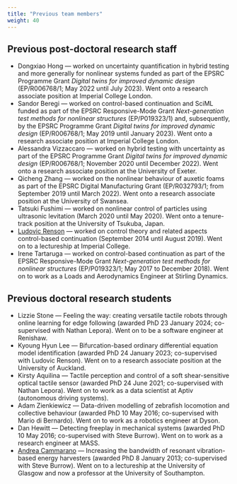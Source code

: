 ```yaml
---
title: "Previous team members"
weight: 40
---
```


## Previous post-doctoral research staff

* Dongxiao Hong &mdash; worked on uncertainty quantification in hybrid testing and more generally for nonlinear systems funded as part of the EPSRC Programme Grant *Digital twins for improved dynamic design* (EP/R006768/1; May 2022 until July 2023). Went onto a research associate position at Imperial College London.
* Sandor Beregi &mdash; worked on control-based continuation and SciML funded as part of the EPSRC Responsive-Mode Grant *Next-generation test methods for nonlinear structures* (EP/P019323/1) and, subsequently, by the EPSRC Programme Grant *Digital twins for improved dynamic design* (EP/R006768/1; May 2019 until January 2023). Went onto a research associate position at Imperial College London.
* Alessandra Vizzaccaro &mdash; worked on hybrid testing with uncertainty as part of the EPSRC Programme Grant *Digital twins for improved dynamic design* (EP/R006768/1; November 2020 until December 2022). Went onto a research associate position at the University of Exeter.
* Qicheng Zhang &mdash; worked on the nonlinear behaviour of auxetic foams as part of the EPSRC Digital Manufacturing Grant (EP/R032793/1; from September 2019 until March 2022). Went onto a research associate position at the University of Swansea.
* Tatsuki Fushimi &mdash; worked on nonlinear control of particles using ultrasonic levitation (March 2020 until May 2020). Went onto a tenure-track position at the University of Tsukuba, Japan.
* [Ludovic Renson](https://www.imperial.ac.uk/people/l.renson) &mdash; worked on control theory and related aspects control-based continuation (September 2014 until August 2019). Went on to a lectureship at Imperial College.
* Irene Tartaruga &mdash; worked on control-based continuation as part of the EPSRC Responsive-Mode Grant *Next-generation test methods for nonlinear structures* (EP/P019323/1; May 2017 to December 2018). Went on to work as a Loads and Aerodynamics Engineer at Stirling Dynamics.

## Previous doctoral research students

* Lizzie Stone &mdash; Feeling the way: creating versatile tactile robots through online learning for edge following (awarded PhD 23 January 2024; co-supervised with Nathan Lepora). Went on to be a software engineer at Renishaw.
* Kyoung Hyun Lee &mdash; Bifurcation-based ordinary differential equation model identification (awarded PhD 24 January 2023; co-supervised with Ludovic Renson). Went on to a research associate position at the University of Auckland.
* Kirsty Aquilina &mdash; Tactile perception and control of a soft shear-sensitive optical tactile sensor (awarded PhD 24 June 2021; co-supervised with Nathan Lepora). Went on to work as a data scientist at Aptiv (autonomous driving systems).
* Adam Zienkiewicz &mdash; Data-driven modelling of zebrafish locomotion and collective behaviour (awarded PhD 10 May 2016; co-supervised with Mario di Bernardo). Went on to work as a robotics engineer at Dyson.
* Dan Hewitt &mdash; Detecting freeplay in mechanical systems (awarded PhD 10 May 2016; co-supervised with Steve Burrow). Went on to work as a research engineer at MASS.
* [Andrea Cammarano](https://www.southampton.ac.uk/people/65cs99/professor-andrea-cammarano) &mdash; Increasing the bandwidth of resonant vibration-based energy harvesters (awarded PhD 8 January 2013; co-supervised with Steve Burrow). Went on to a lectureship at the University of Glasgow and now a professor at the University of Southampton.
